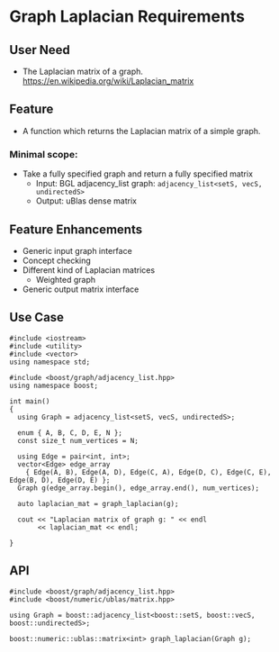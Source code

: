 # Graph Laplacian Requirements
## User Need
* The Laplacian matrix of a graph.
https://en.wikipedia.org/wiki/Laplacian_matrix

## Feature
* A function which returns the Laplacian matrix of a simple graph.

### Minimal scope:
* Take a fully specified graph and return a fully specified matrix
    - Input: BGL adjacency_list graph: `adjacency_list<setS, vecS, undirectedS>`
    - Output: uBlas dense matrix

## Feature Enhancements
* Generic input graph interface
* Concept checking
* Different kind of Laplacian matrices
  - Weighted graph
* Generic output matrix interface

## Use Case
```
#include <iostream>
#include <utility>
#include <vector>
using namespace std;

#include <boost/graph/adjacency_list.hpp>
using namespace boost;

int main()
{
  using Graph = adjacency_list<setS, vecS, undirectedS>;

  enum { A, B, C, D, E, N };
  const size_t num_vertices = N;

  using Edge = pair<int, int>;
  vector<Edge> edge_array
    { Edge(A, B), Edge(A, D), Edge(C, A), Edge(D, C), Edge(C, E), Edge(B, D), Edge(D, E) };
  Graph g(edge_array.begin(), edge_array.end(), num_vertices);

  auto laplacian_mat = graph_laplacian(g);

  cout << "Laplacian matrix of graph g: " << endl
       << laplacian_mat << endl;

}
```

## API
```
#include <boost/graph/adjacency_list.hpp>
#include <boost/numeric/ublas/matrix.hpp>

using Graph = boost::adjacency_list<boost::setS, boost::vecS, boost::undirectedS>;

boost::numeric::ublas::matrix<int> graph_laplacian(Graph g);
```
